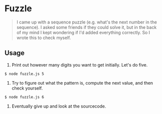 # Fuzzle

> I came up with a sequence puzzle (e.g. what's the next number in the sequence).  I asked some friends if they could solve it, but in the back of my mind I kept wondering if I'd added everything correctly.  So I wrote this to check myself.

## Usage

1. Print out however many digits you want to get initially. Let's do five.

```
$ node fuzzle.js 5
```

1. Try to figure out what the pattern is, compute the next value, and then check yourself.

```
$ node fuzzle.js 6
```

1. Eventually give up and look at the sourcecode.
